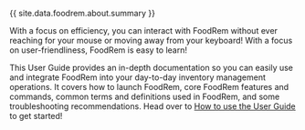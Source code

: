 <!-- markdownlint-disable-file first-line-h1 -->
<!-- markdownlint-disable-next-line proper-names -->
{{ site.data.foodrem.about.summary }}

With a focus on efficiency, you can interact with FoodRem without ever reaching for your mouse or moving away from your keyboard! With a focus on user-friendliness, FoodRem is easy to learn!

This User Guide provides an in-depth documentation so you can easily use and integrate FoodRem into your day-to-day inventory management operations. It covers how to launch FoodRem, core FoodRem features and commands, common terms and definitions used in FoodRem, and some troubleshooting recommendations. Head over to [How to use the User Guide](#how-to-use-the-user-guide) to get started!
